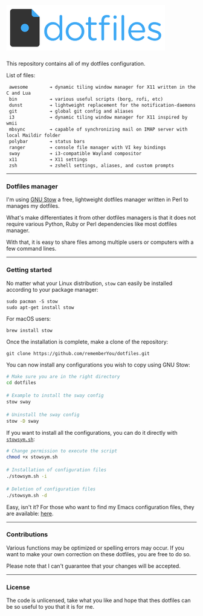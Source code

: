 ![Dotfiles Logo](assets/dotfiles-logo.png "Dotfiles logo")
===============================

This repository contains all of my dotfiles configuration.

List of files:

```
 awesome        ➔ dynamic tiling window manager for X11 written in the C and Lua
 bin            ➔ various useful scripts (borg, rofi, etc)
 dunst          ➔ lightweight replacement for the notification-daemons
 git            ➔ global git config and aliases
 i3             ➔ dynamic tiling window manager for X11 inspired by wmii
 mbsync         ➔ capable of synchronizing mail on IMAP server with local Maildir folder
 polybar        ➔ status bars
 ranger         ➔ console file manager with VI key bindings
 sway           ➔ i3-compatible Wayland compositor
 x11            ➔ X11 settings
 zsh            ➔ zshell settings, aliases, and custom prompts
```

--------------------

### Dotfiles manager ###

I'm using [GNU Stow](https://www.gnu.org/software/stow/) a free, lightweight
dotfiles manager written in Perl to manages my dotfiles.

What's make differentiates it from other dotfiles managers is that it does
not require various Python, Ruby or Perl dependencies like most dotfiles
manager.

With that, it is easy to share files among multiple users or computers with a
few command lines.

--------------------

### Getting started ###

No matter what your Linux distribution, `stow` can easily be installed according
to your package manager:

	sudo pacman -S stow
	sudo apt-get install stow

For macOS users:

	brew install stow

Once the installation is complete, make a clone of the repository:

	git clone https://github.com/rememberYou/dotfiles.git

You can now install any configurations you wish to copy using GNU Stow:

```bash
# Make sure you are in the right directory
cd dotfiles

# Example to install the sway config
stow sway

# Uninstall the sway config
stow -D sway
```

If you want to install all the configurations, you can do it directly
with
[`stowsym.sh`](https://github.com/rememberYou/dotfiles/blob/master/stowsym.sh):

```bash
# Change permission to execute the script
chmod +x stowsym.sh

# Installation of configuration files
./stowsym.sh -i

# Deletion of configuration files
./stowsym.sh -d
```

Easy, isn't it? For those who want to find my Emacs configuration files, they
are available: [here](https://github.com/rememberYou/.emacs.d/).

--------------------

### Contributions ###

Various functions may be optimized or spelling errors may occur. If you want to
make your own correction on these dotfiles, you are free to do so.

Please note that I can't guarantee that your changes will be accepted.

--------------------

### License ###

The code is unlicensed, take what you like and hope that thes dotfiles can be so
useful to you that it is for me.
